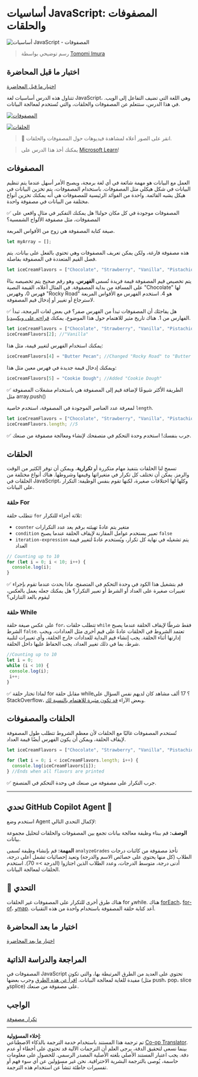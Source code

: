 <!--
CO_OP_TRANSLATOR_METADATA:
{
  "original_hash": "c125271e53e7d12e6eb73f772de74b8a",
  "translation_date": "2025-10-20T20:30:03+00:00",
  "source_file": "2-js-basics/4-arrays-loops/README.md",
  "language_code": "ar"
}
-->
# أساسيات JavaScript: المصفوفات والحلقات

![أساسيات JavaScript - المصفوفات](../../../../translated_images/webdev101-js-arrays.439d7528b8a294558d0e4302e448d193f8ad7495cc407539cc81f1afe904b470.ar.png)
> رسم توضيحي بواسطة [Tomomi Imura](https://twitter.com/girlie_mac)

## اختبار ما قبل المحاضرة
[اختبار ما قبل المحاضرة](https://ff-quizzes.netlify.app/web/quiz/13)

تتناول هذه الدرس أساسيات لغة JavaScript، وهي اللغة التي تضيف التفاعل إلى الويب. في هذا الدرس، ستتعلم عن المصفوفات والحلقات، والتي تُستخدم لمعالجة البيانات.

[![المصفوفات](https://img.youtube.com/vi/1U4qTyq02Xw/0.jpg)](https://youtube.com/watch?v=1U4qTyq02Xw "المصفوفات")

[![الحلقات](https://img.youtube.com/vi/Eeh7pxtTZ3k/0.jpg)](https://www.youtube.com/watch?v=Eeh7pxtTZ3k "الحلقات")

> 🎥 انقر على الصور أعلاه لمشاهدة فيديوهات حول المصفوفات والحلقات.

> يمكنك أخذ هذا الدرس على [Microsoft Learn](https://docs.microsoft.com/learn/modules/web-development-101-arrays/?WT.mc_id=academic-77807-sagibbon)!

## المصفوفات

العمل مع البيانات هو مهمة شائعة في أي لغة برمجة، ويصبح الأمر أسهل عندما يتم تنظيم البيانات في شكل هيكلي مثل المصفوفات. باستخدام المصفوفات، يتم تخزين البيانات في هيكل يشبه القائمة. واحدة من الفوائد الرئيسية للمصفوفات هي أنه يمكنك تخزين أنواع مختلفة من البيانات في مصفوفة واحدة.

✅ المصفوفات موجودة في كل مكان حولنا! هل يمكنك التفكير في مثال واقعي على المصفوفات، مثل مصفوفة الألواح الشمسية؟

صيغة كتابة المصفوفة هي زوج من الأقواس المربعة.

```javascript
let myArray = [];
```

هذه مصفوفة فارغة، ولكن يمكن تعريف المصفوفات وهي تحتوي بالفعل على بيانات. يتم فصل القيم المتعددة في المصفوفة بفاصلة.

```javascript
let iceCreamFlavors = ["Chocolate", "Strawberry", "Vanilla", "Pistachio", "Rocky Road"];
```

يتم تخصيص قيم المصفوفة قيمة فريدة تُسمى **الفهرس**، وهو رقم صحيح يتم تخصيصه بناءً على المسافة من بداية المصفوفة. في المثال أعلاه، القيمة النصية "Chocolate" لها فهرس 0، وفهرس "Rocky Road" هو 4. استخدم الفهرس مع الأقواس المربعة لاسترجاع أو تغيير أو إدخال قيم المصفوفة.

✅ هل يفاجئك أن المصفوفات تبدأ من الفهرس صفر؟ في بعض لغات البرمجة، تبدأ الفهارس من 1. هناك تاريخ مثير للاهتمام حول هذا الموضوع، يمكنك [قراءته على ويكيبيديا](https://en.wikipedia.org/wiki/Zero-based_numbering).

```javascript
let iceCreamFlavors = ["Chocolate", "Strawberry", "Vanilla", "Pistachio", "Rocky Road"];
iceCreamFlavors[2]; //"Vanilla"
```

يمكنك استخدام الفهرس لتغيير قيمة، مثل هذا:

```javascript
iceCreamFlavors[4] = "Butter Pecan"; //Changed "Rocky Road" to "Butter Pecan"
```

ويمكنك إدخال قيمة جديدة في فهرس معين مثل هذا:

```javascript
iceCreamFlavors[5] = "Cookie Dough"; //Added "Cookie Dough"
```

✅ الطريقة الأكثر شيوعًا لإضافة قيم إلى المصفوفة هي باستخدام مشغلات المصفوفة مثل array.push()

لمعرفة عدد العناصر الموجودة في المصفوفة، استخدم خاصية `length`.

```javascript
let iceCreamFlavors = ["Chocolate", "Strawberry", "Vanilla", "Pistachio", "Rocky Road"];
iceCreamFlavors.length; //5
```

✅ جرب بنفسك! استخدم وحدة التحكم في متصفحك لإنشاء ومعالجة مصفوفة من صنعك.

## الحلقات

تسمح لنا الحلقات بتنفيذ مهام متكررة أو **تكرارية**، ويمكن أن توفر الكثير من الوقت والرمز. يمكن أن تختلف كل تكرار في متغيراتها وقيمها وشروطها. هناك أنواع مختلفة من الحلقات في JavaScript، وكلها لها اختلافات صغيرة، لكنها تقوم بنفس الوظيفة: التكرار على البيانات.

### حلقة For

تتطلب حلقة `for` ثلاثة أجزاء للتكرار:
- `counter` متغير يتم عادةً تهيئته برقم يعد عدد التكرارات
- `condition` تعبير يستخدم عوامل المقارنة لإيقاف الحلقة عندما يصبح `false`
- `iteration-expression` يتم تشغيله في نهاية كل تكرار، ويُستخدم عادةً لتغيير قيمة العداد
  
```javascript
// Counting up to 10
for (let i = 0; i < 10; i++) {
  console.log(i);
}
```

✅ قم بتشغيل هذا الكود في وحدة التحكم في المتصفح. ماذا يحدث عندما تقوم بإجراء تغييرات صغيرة على العداد أو الشرط أو تعبير التكرار؟ هل يمكنك جعله يعمل بالعكس، ليقوم بالعد التنازلي؟

### حلقة While

على عكس صيغة حلقة `for`، تتطلب حلقات `while` فقط شرطًا لإيقاف الحلقة عندما يصبح الشرط `false`. تعتمد الشروط في الحلقات عادةً على قيم أخرى مثل العدادات، ويجب إدارتها أثناء الحلقة. يجب إنشاء قيم البداية للعدادات خارج الحلقة، وأي تعبيرات لتلبية شرط، بما في ذلك تغيير العداد، يجب الحفاظ عليها داخل الحلقة.

```javascript
//Counting up to 10
let i = 0;
while (i < 10) {
 console.log(i);
 i++;
}
```

✅ لماذا تختار حلقة for مقابل حلقة while؟ 17 ألف مشاهد كان لديهم نفس السؤال على StackOverflow، وبعض الآراء [قد تكون مثيرة للاهتمام بالنسبة لك](https://stackoverflow.com/questions/39969145/while-loops-vs-for-loops-in-javascript).

## الحلقات والمصفوفات

تُستخدم المصفوفات غالبًا مع الحلقات لأن معظم الشروط تتطلب طول المصفوفة لإيقاف الحلقة، ويمكن أن يكون الفهرس أيضًا قيمة العداد.

```javascript
let iceCreamFlavors = ["Chocolate", "Strawberry", "Vanilla", "Pistachio", "Rocky Road"];

for (let i = 0; i < iceCreamFlavors.length; i++) {
  console.log(iceCreamFlavors[i]);
} //Ends when all flavors are printed
```

✅ جرب التكرار على مصفوفة من صنعك في وحدة التحكم في المتصفح. 

---

## تحدي GitHub Copilot Agent 🚀

استخدم وضع Agent لإكمال التحدي التالي:

**الوصف:** قم ببناء وظيفة معالجة بيانات تجمع بين المصفوفات والحلقات لتحليل مجموعة بيانات.

**المهمة:** قم بإنشاء وظيفة تُسمى `analyzeGrades` تأخذ مصفوفة من كائنات درجات الطلاب (كل منها يحتوي على خصائص الاسم والدرجة) وتعيد إحصائيات تشمل أعلى درجة، أدنى درجة، متوسط الدرجات، وعدد الطلاب الذين اجتازوا (الدرجة >= 70). استخدم الحلقات لمعالجة البيانات.

## 🚀 التحدي

هناك طرق أخرى للتكرار على المصفوفات غير الحلقات for وwhile. هناك [forEach](https://developer.mozilla.org/docs/Web/JavaScript/Reference/Global_Objects/Array/forEach)، [for-of](https://developer.mozilla.org/docs/Web/JavaScript/Reference/Statements/for...of)، و[map](https://developer.mozilla.org/docs/Web/JavaScript/Reference/Global_Objects/Array/map). أعد كتابة حلقة المصفوفة باستخدام واحدة من هذه التقنيات.

## اختبار ما بعد المحاضرة
[اختبار ما بعد المحاضرة](https://ff-quizzes.netlify.app/web/quiz/14)


## المراجعة والدراسة الذاتية

المصفوفات في JavaScript تحتوي على العديد من الطرق المرتبطة بها، والتي تكون مفيدة للغاية لمعالجة البيانات. [اقرأ عن هذه الطرق](https://developer.mozilla.org/docs/Web/JavaScript/Reference/Global_Objects/Array) وجرب بعضها (مثل push، pop، slice وsplice) على مصفوفة من صنعك.

## الواجب

[تكرار مصفوفة](assignment.md)

---

**إخلاء المسؤولية**:  
تم ترجمة هذا المستند باستخدام خدمة الترجمة بالذكاء الاصطناعي [Co-op Translator](https://github.com/Azure/co-op-translator). بينما نسعى لتحقيق الدقة، يرجى العلم أن الترجمات الآلية قد تحتوي على أخطاء أو عدم دقة. يجب اعتبار المستند الأصلي بلغته الأصلية المصدر الرسمي. للحصول على معلومات حاسمة، يُوصى بالترجمة البشرية الاحترافية. نحن غير مسؤولين عن أي سوء فهم أو تفسيرات خاطئة تنشأ عن استخدام هذه الترجمة.